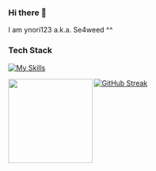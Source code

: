 ### Hi there 👋
I am ynori123 a.k.a. Se4weed ^^

### Tech Stack
[![My Skills](https://skillicons.dev/icons?i=ruby,rails,js,ts,bun,react,vite,remix,nextjs,vitest,cs,java,python,fastapi,postgres,redis,mysql,aws,gcp,vercel,heroku,kali&theme=dark)](https://skillicons.dev)

<a href="https://github.com/ynori123">
  <img align="left" height="170px" src="https://github-readme-stats.vercel.app/api?username=ynori123&count_private=true&show_icons=true&theme=cobalt" />
</a>

[![GitHub Streak](https://streak-stats.demolab.com?user=ynori123&theme=tokyonight-duo&border_radius=5)](https://git.io/streak-stats)

